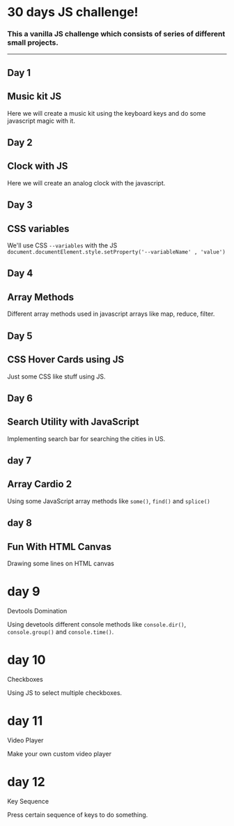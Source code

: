 # 30 days JS challenge!

### This a vanilla JS challenge which consists of series of different small projects.

---

## Day 1

## Music kit JS

Here we will create a music kit using the keyboard keys and do some javascript magic with it.

## Day 2

## Clock with JS

Here we will create an analog clock with the javascript.

## Day 3

## CSS variables

We'll use CSS `--variables` with the JS `document.documentElement.style.setProperty('--variableName' , 'value')`

## Day 4

## Array Methods

Different array methods used in javascript arrays like map, reduce, filter.

## Day 5

## CSS Hover Cards using JS

Just some CSS like stuff using JS.

## Day 6

## Search Utility with JavaScript

Implementing search bar for searching the cities in US.

## day 7

## Array Cardio 2

Using some JavaScript array methods like `some()`, `find()` and `splice()`

## day 8

## Fun With HTML Canvas

Drawing some lines on HTML canvas

# day 9

Devtools Domination

Using devetools different console methods like `console.dir()`, `console.group()` and `console.time()`.

# day 10

Checkboxes

Using JS to select multiple checkboxes.

# day 11

Video Player

Make your own custom video player

# day 12

Key Sequence

Press certain sequence of keys to do something.
